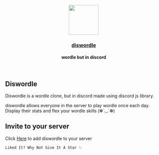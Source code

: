 <p align="center">
  <a href="https://vercel.com">
    <img src="https://user-images.githubusercontent.com/78461388/191094133-c28a7779-4169-4b04-8613-a5911f3c81bc.png" height=96 />
    <h3 align="center">diswordle</h3>
  </a>
</p>
<h4 align="center">
  wordle but in discord
</h4>
<br/>  

## Diswordle

Diswordle is a wordle clone, but in discord made using discord js library.

diswordle allows everyone in the server to play wordle once each day.
Display their stats and flex your wordle skills (❁´◡`❁)

## Invite to your server

Click [Here](https://discord.com/api/oauth2/authorize?client_id=932942565886537818&permissions=2048&scope=bot) to add diswordle to your server

```Liked It? Why Not Give It A Star ✨```
